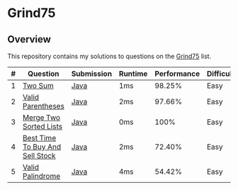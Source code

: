 # Grind75

## Overview
This repository contains my solutions to questions on the [Grind75](https://www.techinterviewhandbook.org/grind75/) list.

| # | Question                                                                                                      | Submission                                                                                     | Runtime | Performance | Difficulty |
|---|---------------------------------------------------------------------------------------------------------------|------------------------------------------------------------------------------------------------|---------|-------------|------------|
| 1 | [Two Sum](https://leetcode.com/problems/two-sum/description/)                                                 | [Java](https://github.com/shumarb/leetcode/blob/main/easy/java/TwoSum.java)                    | 1ms     | 98.25%      | Easy       |
| 2 | [Valid Parentheses](https://leetcode.com/problems/valid-parentheses/description/)                             | [Java](https://github.com/shumarb/leetcode/blob/main/easy/java/ValidParentheses.java)          | 2ms     | 97.66%      | Easy       |
| 3 | [Merge Two Sorted Lists](https://leetcode.com/problems/merge-two-sorted-lists/description/)                   | [Java](https://github.com/shumarb/leetcode/blob/main/easy/java/MergeTwoSortedLists.java)       | 0ms     | 100%        | Easy       |
| 4 | [Best Time To Buy And Sell Stock](https://leetcode.com/problems/best-time-to-buy-and-sell-stock/description/) | [Java](https://github.com/shumarb/leetcode/blob/main/easy/java/BestTimeToBuyAndSellStock.java) | 2ms     | 72.40%      | Easy       |
| 5 | [Valid Palindrome](https://leetcode.com/problems/valid-palindrome/description/)                               | [Java](https://github.com/shumarb/leetcode/blob/main/easy/java/ValidPalindrome.java)           | 4ms     | 54.42%      | Easy       |